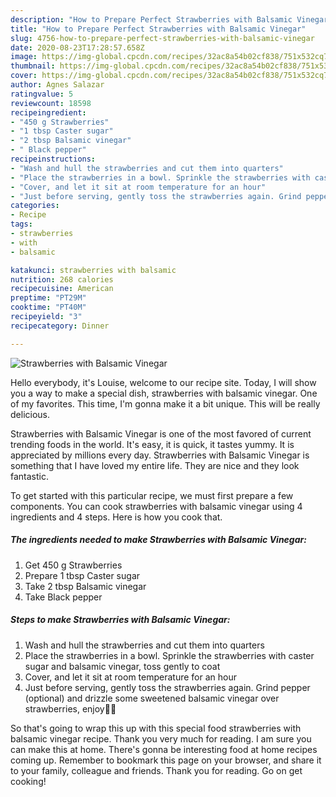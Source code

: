 ```yaml
---
description: "How to Prepare Perfect Strawberries with Balsamic Vinegar"
title: "How to Prepare Perfect Strawberries with Balsamic Vinegar"
slug: 4756-how-to-prepare-perfect-strawberries-with-balsamic-vinegar
date: 2020-08-23T17:28:57.658Z
image: https://img-global.cpcdn.com/recipes/32ac8a54b02cf838/751x532cq70/strawberries-with-balsamic-vinegar-recipe-main-photo.jpg
thumbnail: https://img-global.cpcdn.com/recipes/32ac8a54b02cf838/751x532cq70/strawberries-with-balsamic-vinegar-recipe-main-photo.jpg
cover: https://img-global.cpcdn.com/recipes/32ac8a54b02cf838/751x532cq70/strawberries-with-balsamic-vinegar-recipe-main-photo.jpg
author: Agnes Salazar
ratingvalue: 5
reviewcount: 18598
recipeingredient:
- "450 g Strawberries"
- "1 tbsp Caster sugar"
- "2 tbsp Balsamic vinegar"
- " Black pepper"
recipeinstructions:
- "Wash and hull the strawberries and cut them into quarters"
- "Place the strawberries in a bowl. Sprinkle the strawberries with caster sugar and balsamic vinegar, toss gently to coat"
- "Cover, and let it sit at room temperature for an hour"
- "Just before serving, gently toss the strawberries again. Grind pepper (optional) and drizzle some sweetened balsamic vinegar over strawberries, enjoy🍓😋"
categories:
- Recipe
tags:
- strawberries
- with
- balsamic

katakunci: strawberries with balsamic 
nutrition: 268 calories
recipecuisine: American
preptime: "PT29M"
cooktime: "PT40M"
recipeyield: "3"
recipecategory: Dinner

---
```



![Strawberries with Balsamic Vinegar](https://img-global.cpcdn.com/recipes/32ac8a54b02cf838/751x532cq70/strawberries-with-balsamic-vinegar-recipe-main-photo.jpg)

Hello everybody, it's Louise, welcome to our recipe site. Today, I will show you a way to make a special dish, strawberries with balsamic vinegar. One of my favorites. This time, I'm gonna make it a bit unique. This will be really delicious.



Strawberries with Balsamic Vinegar is one of the most favored of current trending foods in the world. It's easy, it is quick, it tastes yummy. It is appreciated by millions every day. Strawberries with Balsamic Vinegar is something that I have loved my entire life. They are nice and they look fantastic.


To get started with this particular recipe, we must first prepare a few components. You can cook strawberries with balsamic vinegar using 4 ingredients and 4 steps. Here is how you cook that.

<!--inarticleads1-->

##### The ingredients needed to make Strawberries with Balsamic Vinegar:

1. Get 450 g Strawberries
1. Prepare 1 tbsp Caster sugar
1. Take 2 tbsp Balsamic vinegar
1. Take  Black pepper




<!--inarticleads2-->

##### Steps to make Strawberries with Balsamic Vinegar:

1. Wash and hull the strawberries and cut them into quarters
1. Place the strawberries in a bowl. Sprinkle the strawberries with caster sugar and balsamic vinegar, toss gently to coat
1. Cover, and let it sit at room temperature for an hour
1. Just before serving, gently toss the strawberries again. Grind pepper (optional) and drizzle some sweetened balsamic vinegar over strawberries, enjoy🍓😋




So that's going to wrap this up with this special food strawberries with balsamic vinegar recipe. Thank you very much for reading. I am sure you can make this at home. There's gonna be interesting food at home recipes coming up. Remember to bookmark this page on your browser, and share it to your family, colleague and friends. Thank you for reading. Go on get cooking!
